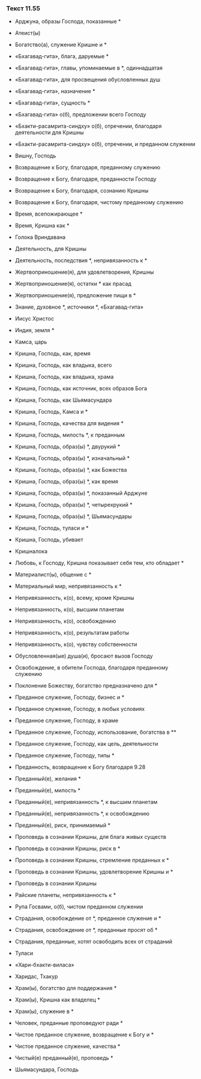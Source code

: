 ### Текст 11.55

- Арджуна, образы Господа, показанные *

- Атеист(ы)

- Богатство(а), служение Кришне и *

- «Бхагавад-гита», блага, даруемые *

- «Бхагавад-гита», главы, упоминаемые в *, одиннадцатая

- «Бхагавад-гита», для просвещения обусловленных душ

- «Бхагавад-гита», назначение *

- «Бхагавад-гита», сущность *

- «Бхагавад-гита» о(б), предложении всего Господу

- «Бхакти-расамрита-синдху» о(б), отречении, благодаря деятельности для Кришны

- «Бхакти-расамрита-синдху» о(б), отречении, и преданном служении

- Вишну, Господь

- Возвращение к Богу, благодаря, преданному служению

- Возвращение к Богу, благодаря, преданности Господу

- Возвращение к Богу, благодаря, сознанию Кришны

- Возвращение к Богу, благодаря, чистому преданному служению

- Время, всепожирающее *

- Время, Кришна как *

- Голока Вриндавана

- Деятельность, для Кришны

- Деятельность, последствия *, непривязанность к *

- Жертвоприношение(я), для удовлетворения, Кришны

- Жертвоприношение(я), остатки * как прасад

- Жертвоприношение(я), предложение пищи в *

- Знание, духовное *, источники *, «Бхагавад-гита»

- Иисус Христос

- Индия, земля *

- Камса, царь

- Кришна, Господь, как, время

- Кришна, Господь, как владыка, всего

- Кришна, Господь, как владыка, храма

- Кришна, Господь, как источник, всех образов Бога

- Кришна, Господь, как Шьямасундара

- Кришна, Господь, Камса и *

- Кришна, Господь, качества для видения *

- Кришна, Господь, милость *, к преданным

- Кришна, Господь, образ(ы) *, двурукий *

- Кришна, Господь, образ(ы) *, изначальный *

- Кришна, Господь, образ(ы) *, как Божества

- Кришна, Господь, образ(ы) *, как время

- Кришна, Господь, образ(ы) *, показанный Арджуне

- Кришна, Господь, образ(ы) *, четырехрукий *

- Кришна, Господь, образ(ы) *, Шьямасундары

- Кришна, Господь, туласи и *

- Кришна, Господь, убивает

- Кришналока

- Любовь, к Господу, Кришна показывает себя тем, кто обладает *

- Материалист(ы), общение с *

- Материальный мир, непривязанность к *

- Непривязанность, к(о), всему, кроме Кришны

- Непривязанность, к(о), высшим планетам

- Непривязанность, к(о), освобождению

- Непривязанность, к(о), результатам работы

- Непривязанность, к(о), чувству собственности

- Обусловленная(ые) душа(и), бросают вызов Господу

- Освобождение, в обители Господа, благодаря преданному служению

- Поклонение Божеству, богатство предназначено для *

- Преданное служение, Господу, бизнес и *

- Преданное служение, Господу, в любых условиях

- Преданное служение, Господу, в храме

- Преданное служение, Господу, использование, богатства в **

- Преданное служение, Господу, как цель, деятельности

- Преданное служение, Господу, типы *

- Преданность, возвращение к Богу благодаря 9.28

- Преданный(е), желания *

- Преданный(е), милость *

- Преданный(е), непривязанность *, к высшим планетам

- Преданный(е), непривязанность *, к освобождению

- Преданный(е), риск, принимаемый *

- Проповедь в сознании Кришны, для блага живых существ

- Проповедь в сознании Кришны, риск в *

- Проповедь в сознании Кришны, стремление преданных к *

- Проповедь в сознании Кришны, удовлетворение Кришны и *

- Проповедь в сознании Кришны

- Райские планеты, непривязанность к *

- Рупа Госвами, о(б), чистом преданном служении

- Страдания, освобождение от *, преданное служение и *

- Страдания, освобождение от *, преданные просят об *

- Страдания, преданные, хотят освободить всех от страданий

- Туласи

- «Хари-бхакти-виласа»

- Харидас, Тхакур

- Храм(ы), богатство для поддержания *

- Храм(ы), Кришна как владелец *

- Храм(ы), служение в *

- Человек, преданные проповедуют ради *

- Чистое преданное служение, возвращение к Богу и *

- Чистое преданное служение, качества *

- Чистый(е) преданный(е), проповедь *

- Шьямасундара, Господь
	
